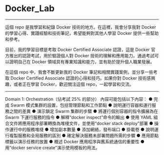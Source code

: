 # Docker_Lab

***
這個 repo 是我學習和紀錄 Docker 技術的地方。在這裡，我會分享我對 Docker 的學習心得、實踐經驗和技術筆記，希望能夠對其他人學習 Docker 提供一些幫助和參考。

目前，我的學習目標是考取 Docker Certified Associate 認證，這是 Docker 官方推出的認證考試，用於驗證個人對 Docker 技術的理解和應用能力。通過考試可以證明自己在 Docker 領域具有專業知識和能力，並有助於提升個人職業發展。

在這個 repo 中，我會不斷更新我的 Docker 筆記和相關實踐案例，並分享一些考取 Docker Certified Associate 認證的心得和技巧。如果你對 Docker 技術感興趣，或者正在學習 Docker，歡迎關注這個 repo，一起學習和交流。
***

Domain 1: Orchestration（佔考試 25% 的部分）
內容可能包括以下內容：
● 完成 Swarm 模式集群的設置，包括管理節點和工作節點
● 說明運行容器和運行服務之間的差異
● 演示鎖定 Swarm 集群的步驟
● 將運行個別容器的指令擴展為在 Swarm 下運行服務的指令
● 解釋“docker inspect”命令的輸出
● 使用 YAML 組合文件將應用程序部署轉換為堆棧文件，並使用“docker stack deploy”部署
● 操作運行中的服務堆棧
● 增加副本數量
● 添加網絡，發布端口
● 掛載卷
● 說明運行複製服務和全局服務的區別
● 確定解決服務未部署問題所需的步驟
● 應用節點標籤以演示任務的放置
● 概述 Docker 應用程序與舊系統通信的重要性
● 用“docker service create”演示使用模板的用法。